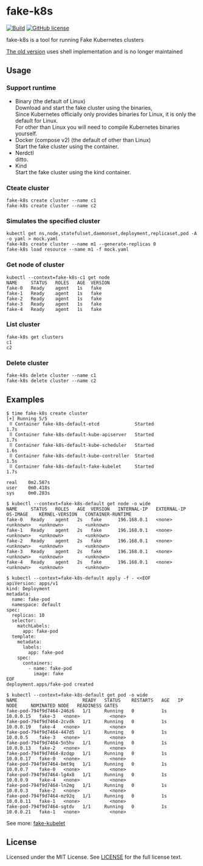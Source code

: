 # fake-k8s

[![Build](https://github.com/wzshiming/fake-k8s/actions/workflows/go-cross-build.yml/badge.svg)](https://github.com/wzshiming/fake-k8s/actions/workflows/go-cross-build.yml)
[![GitHub license](https://img.shields.io/github/license/wzshiming/fake-k8s.svg)](https://github.com/wzshiming/fake-k8s/blob/master/LICENSE)

fake-k8s is a tool for running Fake Kubernetes clusters

[The old version](https://github.com/wzshiming/fake-k8s/blob/v0.1.1/fake-k8s.sh) uses shell implementation and is no longer maintained

## Usage

### Support runtime

- Binary (the default of Linux)  
  Download and start the fake cluster using the binaries,  
  Since Kubernetes officially only provides binaries for Linux, it is only the default for Linux.  
  For other than Linux you will need to compile Kubernetes binaries yourself.  
- Docker (compose v2) (the default of other than Linux)  
  Start the fake cluster using the container.  
- Nerdctl  
  ditto.  
- Kind  
  Start the fake cluster using the kind container.  

### Cteate cluster

``` console
fake-k8s create cluster --name c1
fake-k8s create cluster --name c2
```

### Simulates the specified cluster

``` console
kubectl get ns,node,statefulset,daemonset,deployment,replicaset,pod -A -o yaml > mock.yaml
fake-k8s create cluster --name m1 --generate-replicas 0
fake-k8s load resource --name m1 -f mock.yaml
```

### Get node of cluster

``` console
kubectl --context=fake-k8s-c1 get node
NAME     STATUS   ROLES   AGE  VERSION
fake-0   Ready    agent   1s   fake
fake-1   Ready    agent   1s   fake
fake-2   Ready    agent   1s   fake
fake-3   Ready    agent   1s   fake
fake-4   Ready    agent   1s   fake
```

### List cluster

``` console
fake-k8s get clusters             
c1
c2
```

### Delete cluster

``` console
fake-k8s delete cluster --name c1
fake-k8s delete cluster --name c2
```

## Examples

``` console
$ time fake-k8s create cluster
[+] Running 5/5
 ⠿ Container fake-k8s-default-etcd             Started                                                         1.7s
 ⠿ Container fake-k8s-default-kube-apiserver   Started                                                         1.7s
 ⠿ Container fake-k8s-default-kube-scheduler   Started                                                         1.6s
 ⠿ Container fake-k8s-default-kube-controller  Started                                                         1.5s
 ⠿ Container fake-k8s-default-fake-kubelet     Started                                                         1.7s

real    0m2.587s
user    0m0.418s
sys     0m0.283s

$ kubectl --context=fake-k8s-default get node -o wide
NAME     STATUS   ROLES   AGE  VERSION   INTERNAL-IP   EXTERNAL-IP   OS-IMAGE    KERNEL-VERSION   CONTAINER-RUNTIME
fake-0   Ready    agent   2s   fake      196.168.0.1   <none>        <unknown>   <unknown>        <unknown>
fake-1   Ready    agent   2s   fake      196.168.0.1   <none>        <unknown>   <unknown>        <unknown>
fake-2   Ready    agent   2s   fake      196.168.0.1   <none>        <unknown>   <unknown>        <unknown>
fake-3   Ready    agent   2s   fake      196.168.0.1   <none>        <unknown>   <unknown>        <unknown>
fake-4   Ready    agent   2s   fake      196.168.0.1   <none>        <unknown>   <unknown>        <unknown>

$ kubectl --context=fake-k8s-default apply -f - <<EOF
apiVersion: apps/v1
kind: Deployment
metadata:
  name: fake-pod
  namespace: default
spec:
  replicas: 10
  selector:
    matchLabels:
      app: fake-pod
  template:
    metadata:
      labels:
        app: fake-pod
    spec:
      containers:
        - name: fake-pod
          image: fake
EOF
deployment.apps/fake-pod created

$ kubectl --context=fake-k8s-default get pod -o wide
NAME                        READY   STATUS    RESTARTS   AGE   IP          NODE     NOMINATED NODE   READINESS GATES
fake-pod-794f9d7464-246z6   1/1     Running   0          1s    10.0.0.15   fake-3   <none>           <none>
fake-pod-794f9d7464-2cvdk   1/1     Running   0          1s    10.0.0.19   fake-4   <none>           <none>
fake-pod-794f9d7464-447d5   1/1     Running   0          1s    10.0.0.5    fake-3   <none>           <none>
fake-pod-794f9d7464-5n5hv   1/1     Running   0          1s    10.0.0.13   fake-2   <none>           <none>
fake-pod-794f9d7464-8zdqp   1/1     Running   0          1s    10.0.0.17   fake-0   <none>           <none>
fake-pod-794f9d7464-bmt9q   1/1     Running   0          1s    10.0.0.7    fake-0   <none>           <none>
fake-pod-794f9d7464-lg4x8   1/1     Running   0          1s    10.0.0.9    fake-4   <none>           <none>
fake-pod-794f9d7464-ln2mg   1/1     Running   0          1s    10.0.0.3    fake-2   <none>           <none>
fake-pod-794f9d7464-mz92q   1/1     Running   0          1s    10.0.0.11   fake-1   <none>           <none>
fake-pod-794f9d7464-sgtdv   1/1     Running   0          1s    10.0.0.21   fake-1   <none>           <none>

```

See more: [fake-kubelet](https://github.com/wzshiming/fake-kubelet)

## License

Licensed under the MIT License. See [LICENSE](https://github.com/wzshiming/fake-k8s/blob/master/LICENSE) for the full license text.
